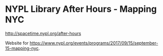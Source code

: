 # NYPL Library After Hours - Mapping NYC

http://spacetime.nypl.org/after-hours

Website for https://www.nypl.org/events/programs/2017/09/15/september-15-mapping-nyc.

